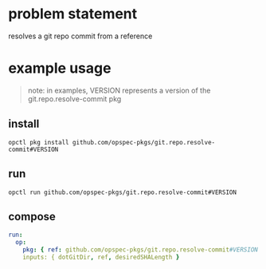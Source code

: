 # problem statement
resolves a git repo commit from a reference

# example usage

> note: in examples, VERSION represents a version of the git.repo.resolve-commit pkg

## install

```shell
opctl pkg install github.com/opspec-pkgs/git.repo.resolve-commit#VERSION
```

## run

```
opctl run github.com/opspec-pkgs/git.repo.resolve-commit#VERSION
```

## compose

```yaml
run:
  op:
    pkg: { ref: github.com/opspec-pkgs/git.repo.resolve-commit#VERSION }
    inputs: { dotGitDir, ref, desiredSHALength }
```
